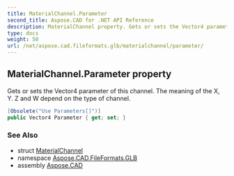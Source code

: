 ```yaml
---
title: MaterialChannel.Parameter
second_title: Aspose.CAD for .NET API Reference
description: MaterialChannel property. Gets or sets the Vector4 parameter of this channel. The meaning of the X Y. Z and W depend on the type of channel
type: docs
weight: 50
url: /net/aspose.cad.fileformats.glb/materialchannel/parameter/
---
```

## MaterialChannel.Parameter property

Gets or sets the Vector4 parameter of this channel. The meaning of the X, Y. Z and W depend on the type of channel.

```csharp
[Obsolete("Use Parameters[]")]
public Vector4 Parameter { get; set; }
```

### See Also

* struct [MaterialChannel](../)
* namespace [Aspose.CAD.FileFormats.GLB](../../materialchannel/)
* assembly [Aspose.CAD](../../../)


